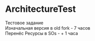 # ArchitectureTest
 Тестовое задание  
 Изначальная версия в old fork  - 7 часов  
 Перенёс Ресурсы в SOs - + 1 часа
